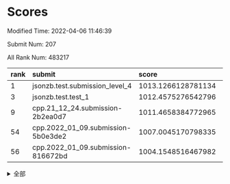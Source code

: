 # Scores

Modified Time: 2022-04-06 11:46:39

Submit Num: 207

All Rank Num: 483217

| rank |               submit               |       score        |       sigma        | pk_num |
| :--- | :--------------------------------- | :----------------- | :----------------- | :----- |
| 1    | jsonzb.test.submission_level_4     | 1013.1266128781134 | 0.7972877219396436 | 9334   |
| 3    | jsonzb.test.test_1                 | 1012.4575276542796 | 0.7865367538377848 | 9332   |
| 9    | cpp.21_12_24.submission-2b2ea0d7   | 1011.4658384772965 | 0.7777522249989034 | 9335   |
| 54   | cpp.2022_01_09.submission-5b0e3de2 | 1007.0045170798335 | 0.7146593780490433 | 9338   |
| 56   | cpp.2022_01_09.submission-816672bd | 1004.1548516467982 | 0.7133456812961491 | 9339   |


<details>
<summary>全部</summary>

| rank |                 submit                 |       score        |       sigma        | pk_num |
| :--- | :------------------------------------- | :----------------- | :----------------- | :----- |
| 1    | jsonzb.test.submission_level_4         | 1013.1266128781134 | 0.7972877219396436 | 9334   |
| 2    | gobigger.level_3.submission_level_3_22 | 1012.5217050402432 | 0.8072856811677486 | 9336   |
| 3    | jsonzb.test.test_1                     | 1012.4575276542796 | 0.7865367538377848 | 9332   |
| 4    | gobigger.level_3.submission_level_3_35 | 1011.6541369572982 | 0.773837325048045  | 9339   |
| 5    | gobigger.level_3.submission_level_3_17 | 1011.6473348997699 | 0.7823073353339784 | 9337   |
| 6    | gobigger.level_3.submission_level_3_39 | 1011.5814239910183 | 0.7703945404844174 | 9346   |
| 7    | gobigger.level_3.submission_level_3_41 | 1011.5746169778981 | 0.7996354309003556 | 9338   |
| 8    | gobigger.level_3.submission_level_3_24 | 1011.5375604086903 | 0.7917172856754962 | 9336   |
| 9    | cpp.21_12_24.submission-2b2ea0d7       | 1011.4658384772965 | 0.7777522249989034 | 9335   |
| 10   | gobigger.level_3.submission_level_3_43 | 1011.2997929920591 | 0.7810849714039332 | 9337   |
| 11   | gobigger.level_3.submission_level_3_14 | 1011.2197671024718 | 0.778684402957136  | 9333   |
| 12   | gobigger.level_3.submission_level_3_21 | 1011.0897123673665 | 0.7876301668583074 | 9338   |
| 13   | gobigger.level_3.submission_level_3_5  | 1010.9781709196402 | 0.7612784866524175 | 9344   |
| 14   | gobigger.level_3.submission_level_3_42 | 1010.9310429893737 | 0.7773514601894322 | 9338   |
| 15   | gobigger.level_3.submission_level_3_31 | 1010.9247446468169 | 0.774738878228759  | 9338   |
| 16   | gobigger.level_3.submission_level_3_29 | 1010.8328505753775 | 0.7665033172728394 | 9337   |
| 17   | gobigger.level_3.submission_level_3_38 | 1010.8205849491347 | 0.760234159429328  | 9341   |
| 18   | gobigger.level_3.submission_level_3_47 | 1010.7180656462214 | 0.7613817014502304 | 9334   |
| 19   | gobigger.level_3.submission_level_3_18 | 1010.5930440761201 | 0.7751680534388063 | 9339   |
| 20   | gobigger.level_3.submission_level_3_36 | 1010.5631612805664 | 0.7806900891343598 | 9338   |
| 21   | gobigger.level_3.submission_level_3_16 | 1010.4034045536814 | 0.7716765823991939 | 9337   |
| 22   | gobigger.level_3.submission_level_3_45 | 1010.4002515332554 | 0.7595982779381232 | 9336   |
| 23   | gobigger.level_3.submission_level_3_49 | 1010.3832705557704 | 0.7704102953769741 | 9337   |
| 24   | gobigger.level_3.submission_level_3_2  | 1010.3714250253207 | 0.7719638336465884 | 9334   |
| 25   | gobigger.level_3.submission_level_3_7  | 1010.3702708011017 | 0.7646017848107781 | 9341   |
| 26   | gobigger.level_3.submission_level_3_10 | 1010.3254548267857 | 0.7609493596430484 | 9340   |
| 27   | gobigger.level_3.submission_level_3_27 | 1010.2746800246854 | 0.7555442633121726 | 9341   |
| 28   | gobigger.level_3.submission_level_3_19 | 1010.2739114859219 | 0.7499208768063215 | 9337   |
| 29   | gobigger.level_3.submission_level_3_44 | 1010.2693029515534 | 0.7576737872065064 | 9342   |
| 30   | gobigger.level_3.submission_level_3_1  | 1010.1119762125153 | 0.7538145092320178 | 9332   |
| 31   | gobigger.level_3.submission_level_3_4  | 1010.0856382053216 | 0.7652283279001408 | 9333   |
| 32   | gobigger.level_3.submission_level_3_37 | 1010.0750710034335 | 0.7763622075271746 | 9336   |
| 33   | gobigger.level_3.submission_level_3_20 | 1009.9558875420199 | 0.7702612729853414 | 9341   |
| 34   | gobigger.level_3.submission_level_3_34 | 1009.8953562983346 | 0.7837988539260093 | 9339   |
| 35   | gobigger.level_3.submission_level_3_11 | 1009.8875156487437 | 0.7501962496982085 | 9335   |
| 36   | gobigger.level_3.submission_level_3_0  | 1009.827326848373  | 0.745566500776863  | 9337   |
| 37   | gobigger.level_3.submission_level_3_3  | 1009.7372712638117 | 0.7403856630721934 | 9341   |
| 38   | gobigger.level_3.submission_level_3_12 | 1009.7097414700046 | 0.764179555751884  | 9335   |
| 39   | gobigger.level_3.submission_level_3_33 | 1009.6950404579908 | 0.7490670614647112 | 9335   |
| 40   | gobigger.level_3.submission_level_3_28 | 1009.6911954351075 | 0.7852988759568703 | 9339   |
| 41   | gobigger.level_3.submission_level_3_48 | 1009.5971386514365 | 0.7549416617705699 | 9346   |
| 42   | gobigger.level_3.submission_level_3_46 | 1009.5840916993726 | 0.744486206664625  | 9336   |
| 43   | gobigger.level_3.submission_level_3_23 | 1009.4611296546784 | 0.7426980102024664 | 9338   |
| 44   | gobigger.level_3.submission_level_3_26 | 1009.386105742789  | 0.7402600144212537 | 9340   |
| 45   | gobigger.level_3.submission_level_3_25 | 1009.3728867135177 | 0.750975213165983  | 9338   |
| 46   | gobigger.level_3.submission_level_3_40 | 1009.3089785152656 | 0.7410344942331408 | 9340   |
| 47   | gobigger.level_3.submission_level_3_13 | 1009.190698622843  | 0.7414840773237859 | 9335   |
| 48   | gobigger.level_3.submission_level_3_8  | 1009.1433624846001 | 0.7413202072230423 | 9337   |
| 49   | gobigger.level_3.submission_level_3_30 | 1008.7663241362318 | 0.763848047241056  | 9339   |
| 50   | gobigger.level_3.submission_level_3_15 | 1008.4674120733121 | 0.7291142400670488 | 9336   |
| 51   | gobigger.level_3.submission_level_3_32 | 1008.4387525729077 | 0.7500200650729086 | 9341   |
| 52   | gobigger.level_3.submission_level_3_9  | 1008.1308005455016 | 0.743853300902129  | 9338   |
| 53   | gobigger.level_3.submission_level_3_6  | 1008.0856375403849 | 0.7517236654163374 | 9340   |
| 54   | cpp.2022_01_09.submission-5b0e3de2     | 1007.0045170798335 | 0.7146593780490433 | 9338   |
| 55   | gobigger.level_1.submission_level_1_35 | 1004.5774781144135 | 0.7374599868136097 | 9336   |
| 56   | cpp.2022_01_09.submission-816672bd     | 1004.1548516467982 | 0.7133456812961491 | 9339   |
| 57   | gobigger.level_1.submission_level_1_37 | 1003.9581355033421 | 0.7168476686266648 | 9340   |
| 58   | gobigger.level_1.submission_level_1_24 | 1003.9548305333869 | 0.7154462587972061 | 9333   |
| 59   | gobigger.level_1.submission_level_1_40 | 1003.9543423730577 | 0.7140947784394236 | 9340   |
| 60   | gobigger.level_1.submission_level_1_0  | 1003.9455103580757 | 0.7071611330372731 | 9337   |
| 61   | gobigger.level_1.submission_level_1_13 | 1003.8544194489832 | 0.717686860140621  | 9340   |
| 62   | gobigger.level_1.submission_level_1_46 | 1003.8146729276592 | 0.7272390799913429 | 9340   |
| 63   | gobigger.level_1.submission_level_1_11 | 1003.7783788942918 | 0.7119604719029177 | 9336   |
| 64   | gobigger.level_1.submission_level_1_29 | 1003.7201106418522 | 0.7209029929224668 | 9338   |
| 65   | gobigger.level_1.submission_level_1_47 | 1003.6916021690746 | 0.7258564870941788 | 9338   |
| 66   | gobigger.level_1.submission_level_1_26 | 1003.6315025931337 | 0.7093696058083592 | 9341   |
| 67   | gobigger.level_1.submission_level_1_49 | 1003.623368341822  | 0.7190613887548238 | 9340   |
| 68   | gobigger.level_1.submission_level_1_19 | 1003.4886255935321 | 0.7212265316193717 | 9337   |
| 69   | gobigger.level_1.submission_level_1_9  | 1003.4020409051901 | 0.7084832990996697 | 9342   |
| 70   | gobigger.level_1.submission_level_1_20 | 1003.4015284096388 | 0.7262329748783408 | 9339   |
| 71   | gobigger.level_1.submission_level_1_39 | 1003.3501348558691 | 0.7251047375366271 | 9337   |
| 72   | gobigger.level_1.submission_level_1_43 | 1003.3482240735135 | 0.7146496256149035 | 9336   |
| 73   | gobigger.level_1.submission_level_1_34 | 1003.3481919559649 | 0.7077943524309355 | 9338   |
| 74   | gobigger.level_1.submission_level_1_16 | 1003.182344518917  | 0.7166679292805195 | 9338   |
| 75   | gobigger.level_1.submission_level_1_10 | 1003.1702671934057 | 0.7109390648886633 | 9339   |
| 76   | gobigger.level_1.submission_level_1_4  | 1003.1682162763981 | 0.713912934099891  | 9335   |
| 77   | gobigger.level_1.submission_level_1_36 | 1003.1057537650722 | 0.7133248102118754 | 9335   |
| 78   | gobigger.level_1.submission_level_1_30 | 1003.0898190719895 | 0.7116290888590157 | 9337   |
| 79   | gobigger.level_1.submission_level_1_3  | 1003.0897102233248 | 0.7088903564123779 | 9341   |
| 80   | gobigger.level_1.submission_level_1_32 | 1003.080722824092  | 0.7077105140281603 | 9334   |
| 81   | gobigger.level_1.submission_level_1_27 | 1003.0446616213587 | 0.7161306988910228 | 9330   |
| 82   | gobigger.level_1.submission_level_1_21 | 1003.0421504814251 | 0.7129620947254631 | 9339   |
| 83   | gobigger.level_1.submission_level_1_33 | 1002.9502934202861 | 0.7068755505623788 | 9341   |
| 84   | gobigger.level_1.submission_level_1_25 | 1002.9167595052737 | 0.7152260322831739 | 9337   |
| 85   | gobigger.level_1.submission_level_1_31 | 1002.8911929835921 | 0.7064005021487325 | 9342   |
| 86   | gobigger.level_1.submission_level_1_18 | 1002.8360822115682 | 0.7141418927297087 | 9338   |
| 87   | gobigger.level_1.submission_level_1_28 | 1002.8246549899908 | 0.716089927783598  | 9342   |
| 88   | gobigger.level_1.submission_level_1_7  | 1002.8161257457685 | 0.7197325774774455 | 9336   |
| 89   | gobigger.level_1.submission_level_1_12 | 1002.7555796834816 | 0.7042703108189118 | 9338   |
| 90   | gobigger.level_1.submission_level_1_42 | 1002.7435126684479 | 0.71524700637365   | 9339   |
| 91   | gobigger.level_1.submission_level_1_5  | 1002.7214930922762 | 0.7077196809440719 | 9337   |
| 92   | gobigger.level_1.submission_level_1_2  | 1002.7083683809362 | 0.7069816949730999 | 9334   |
| 93   | gobigger.level_1.submission_level_1_41 | 1002.6366857643679 | 0.704962671216835  | 9333   |
| 94   | gobigger.level_1.submission_level_1_22 | 1002.5868410774723 | 0.7187178446502489 | 9338   |
| 95   | gobigger.level_1.submission_level_1_48 | 1002.5845390332742 | 0.7209101357261171 | 9339   |
| 96   | gobigger.level_1.submission_level_1_17 | 1002.5545765261376 | 0.710069230105193  | 9340   |
| 97   | gobigger.level_1.submission_level_1_1  | 1002.5539194544517 | 0.7143456515216141 | 9341   |
| 98   | gobigger.level_1.submission_level_1_15 | 1002.4858887899372 | 0.715132657419043  | 9336   |
| 99   | gobigger.level_1.submission_level_1_14 | 1002.4816912251906 | 0.7157476923275876 | 9340   |
| 100  | gobigger.level_1.submission_level_1_45 | 1002.4735903803648 | 0.7080974678615195 | 9337   |
| 101  | gobigger.level_1.submission_level_1_38 | 1002.2553675251842 | 0.722113233238055  | 9339   |
| 102  | gobigger.level_1.submission_level_1_44 | 1002.0325862168247 | 0.7096476102044572 | 9337   |
| 103  | gobigger.level_1.submission_level_1_8  | 1001.9809662328457 | 0.7155731028242746 | 9335   |
| 104  | gobigger.level_1.submission_level_1_23 | 1001.426485172445  | 0.7197276001008205 | 9339   |
| 105  | gobigger.level_1.submission_level_1_6  | 1001.3788173815199 | 0.7156644223559666 | 9339   |
| 106  | gobigger.random.submission_random_39   | 998.3868226465102  | 0.7146781608900019 | 9341   |
| 107  | gobigger.random.submission_random_16   | 997.2895078452045  | 0.710165703888721  | 9336   |
| 108  | gobigger.random.submission_random_11   | 997.0963256652457  | 0.7150779810518801 | 9336   |
| 109  | gobigger.random.submission_random_48   | 997.0842940675087  | 0.7039467752029563 | 9339   |
| 110  | gobigger.random.submission_random_34   | 997.0224399550178  | 0.6948761994774026 | 9343   |
| 111  | gobigger.random.submission_random_41   | 996.9106961288694  | 0.7187098798019865 | 9339   |
| 112  | gobigger.random.submission_random_13   | 996.8879949565675  | 0.7114148206759457 | 9339   |
| 113  | gobigger.random.submission_random_10   | 996.8752214339927  | 0.709118609102263  | 9339   |
| 114  | gobigger.random.submission_random_6    | 996.7684450554995  | 0.7102218140649089 | 9334   |
| 115  | gobigger.random.submission_random_14   | 996.7630075717356  | 0.722311784874507  | 9334   |
| 116  | gobigger.random.submission_random_49   | 996.7615731594846  | 0.699477437788847  | 9335   |
| 117  | gobigger.random.submission_random_8    | 996.7394709545515  | 0.7074398386245753 | 9339   |
| 118  | gobigger.random.submission_random_25   | 996.5996818016723  | 0.6988525986407728 | 9337   |
| 119  | gobigger.random.submission_random_20   | 996.5020648489177  | 0.7105154032986637 | 9341   |
| 120  | gobigger.random.submission_random_19   | 996.4177625906397  | 0.7063926930719264 | 9340   |
| 121  | gobigger.random.submission_random_33   | 996.3865284432806  | 0.7070126264261634 | 9333   |
| 122  | gobigger.random.submission_random_21   | 996.3858174722044  | 0.698631488209965  | 9336   |
| 123  | gobigger.random.submission_random_9    | 996.3729051906159  | 0.7123960768043279 | 9339   |
| 124  | gobigger.random.submission_random_7    | 996.3262200729446  | 0.7091039417397822 | 9338   |
| 125  | gobigger.random.submission_random_18   | 996.290568867705   | 0.6992322407164109 | 9339   |
| 126  | gobigger.random.submission_random_38   | 996.2849130202193  | 0.7112921427450377 | 9338   |
| 127  | gobigger.random.submission_random_23   | 996.277329708412   | 0.6937861363334356 | 9336   |
| 128  | gobigger.random.submission_random_5    | 996.2306288491395  | 0.701143857850271  | 9340   |
| 129  | gobigger.random.submission_random_36   | 996.1181086642072  | 0.7230036212520624 | 9336   |
| 130  | gobigger.random.submission_random_24   | 996.0921179695173  | 0.7108798376175348 | 9337   |
| 131  | gobigger.random.submission_random_26   | 996.0910446443663  | 0.7245421165012537 | 9332   |
| 132  | gobigger.random.submission_random_22   | 996.0745935887535  | 0.7157870713743805 | 9339   |
| 133  | gobigger.random.submission_random_35   | 996.0617416375754  | 0.7176634442680574 | 9341   |
| 134  | gobigger.random.submission_random_1    | 995.9732467671682  | 0.7209387583506232 | 9336   |
| 135  | gobigger.random.submission_random_32   | 995.9041811635063  | 0.7048668796461065 | 9336   |
| 136  | gobigger.random.submission_random_31   | 995.8813244128576  | 0.7027545287760848 | 9331   |
| 137  | gobigger.random.submission_random_17   | 995.773581630614   | 0.7140219817456833 | 9334   |
| 138  | gobigger.random.submission_random_0    | 995.752426859545   | 0.6966307561818896 | 9336   |
| 139  | gobigger.random.submission_random_43   | 995.7521214178521  | 0.7092780211569135 | 9336   |
| 140  | gobigger.random.submission_random_42   | 995.7407279343759  | 0.7150444691519803 | 9337   |
| 141  | gobigger.random.submission_random_47   | 995.7375538863472  | 0.705471493176906  | 9339   |
| 142  | gobigger.random.submission_random_46   | 995.7285081988001  | 0.7068485025815662 | 9334   |
| 143  | gobigger.random.submission_random_3    | 995.7262483421566  | 0.716971260441553  | 9335   |
| 144  | gobigger.random.submission_random_37   | 995.7041099873837  | 0.7050806647413375 | 9330   |
| 145  | gobigger.random.submission_random_12   | 995.4918163860796  | 0.7108047644988243 | 9337   |
| 146  | gobigger.random.submission_random_27   | 995.4898548632004  | 0.7123396590312264 | 9332   |
| 147  | gobigger.random.submission_random_44   | 995.4680270916733  | 0.7108017959533199 | 9338   |
| 148  | gobigger.random.submission_random_30   | 995.4382835621644  | 0.7093877294788816 | 9339   |
| 149  | gobigger.random.submission_random_28   | 995.2329996620902  | 0.7213222416894604 | 9339   |
| 150  | gobigger.random.submission_random_45   | 995.2151169923519  | 0.728302463902424  | 9338   |
| 151  | gobigger.random.submission_random_29   | 995.036455824009   | 0.7096479120732033 | 9338   |
| 152  | gobigger.random.submission_random_15   | 994.8216505522697  | 0.721863112810674  | 9342   |
| 153  | gobigger.random.submission_random_40   | 994.8041573760576  | 0.7370500307488539 | 9339   |
| 154  | gobigger.random.submission_random_2    | 994.6283797141848  | 0.7124363489333141 | 9340   |
| 155  | gobigger.random.submission_random_4    | 994.2808054623089  | 0.720846239340193  | 9337   |
| 156  | gobigger.level_2.submission_level_2_35 | 994.2433862245344  | 0.7415143372505545 | 9338   |
| 157  | gobigger.level_2.submission_level_2_3  | 994.1844770780947  | 0.7267673716190534 | 9337   |
| 158  | gobigger.level_2.submission_level_2_16 | 993.9553177987568  | 0.7381588380372528 | 9338   |
| 159  | gobigger.level_2.submission_level_2_5  | 993.8238645350649  | 0.7382430763782037 | 9339   |
| 160  | gobigger.level_2.submission_level_2_31 | 993.7667307787095  | 0.723689775295698  | 9338   |
| 161  | gobigger.level_2.submission_level_2_22 | 993.5108723384196  | 0.7427016247474701 | 9337   |
| 162  | gobigger.level_2.submission_level_2_47 | 993.2010461059797  | 0.7425157017696256 | 9338   |
| 163  | gobigger.level_2.submission_level_2_21 | 993.1890626841287  | 0.7339363103431755 | 9339   |
| 164  | gobigger.level_2.submission_level_2_6  | 993.1572785832344  | 0.7440906100277885 | 9339   |
| 165  | gobigger.level_2.submission_level_2_2  | 993.0468646429255  | 0.748290821280756  | 9337   |
| 166  | gobigger.level_2.submission_level_2_23 | 992.9748078880976  | 0.7321173145509152 | 9328   |
| 167  | gobigger.level_2.submission_level_2_32 | 992.9599607586804  | 0.7443102058706512 | 9341   |
| 168  | gobigger.level_2.submission_level_2_1  | 992.702592628564   | 0.7555887122233131 | 9338   |
| 169  | gobigger.level_2.submission_level_2_48 | 992.6940254813777  | 0.7314202822189751 | 9333   |
| 170  | gobigger.level_2.submission_level_2_34 | 992.6896739871031  | 0.7430402446798247 | 9342   |
| 171  | gobigger.level_2.submission_level_2_44 | 992.601611530147   | 0.742953400607973  | 9341   |
| 172  | gobigger.level_2.submission_level_2_49 | 992.5751823851413  | 0.721544505192684  | 9331   |
| 173  | gobigger.level_2.submission_level_2_45 | 992.5416723999002  | 0.7605320335990711 | 9332   |
| 174  | gobigger.level_2.submission_level_2_43 | 992.445403212881   | 0.7349544203695139 | 9329   |
| 175  | gobigger.level_2.submission_level_2_18 | 992.2684770325327  | 0.7291563070998424 | 9338   |
| 176  | gobigger.level_2.submission_level_2_20 | 992.260864208594   | 0.741514184747055  | 9345   |
| 177  | gobigger.level_2.submission_level_2_27 | 992.2271039231658  | 0.7416070284728283 | 9338   |
| 178  | gobigger.level_2.submission_level_2_11 | 992.1559784965802  | 0.7495412116021299 | 9335   |
| 179  | gobigger.level_2.submission_level_2_10 | 992.0584214548112  | 0.7399303733392695 | 9334   |
| 180  | gobigger.level_2.submission_level_2_40 | 992.0452883142534  | 0.7474991689279472 | 9334   |
| 181  | gobigger.level_2.submission_level_2_26 | 992.000476343049   | 0.7493379695217972 | 9340   |
| 182  | gobigger.level_2.submission_level_2_15 | 991.9561258837792  | 0.7603895401008839 | 9337   |
| 183  | gobigger.level_2.submission_level_2_39 | 991.8548678634124  | 0.7453018377128792 | 9336   |
| 184  | gobigger.level_2.submission_level_2_33 | 991.7824887546033  | 0.77434011477589   | 9337   |
| 185  | gobigger.level_2.submission_level_2_46 | 991.6766797638961  | 0.7558764168518572 | 9334   |
| 186  | gobigger.level_2.submission_level_2_19 | 991.6618000571918  | 0.743164851636421  | 9335   |
| 187  | gobigger.level_2.submission_level_2_29 | 991.6538571039223  | 0.7638099642391237 | 9338   |
| 188  | gobigger.level_2.submission_level_2_36 | 991.5486666792086  | 0.7354189964296297 | 9333   |
| 189  | gobigger.level_2.submission_level_2_8  | 991.541536837824   | 0.741525880355021  | 9336   |
| 190  | gobigger.level_2.submission_level_2_37 | 991.5346390209435  | 0.7456804853906629 | 9345   |
| 191  | gobigger.level_2.submission_level_2_0  | 991.5298138151815  | 0.7716126887248986 | 9337   |
| 192  | gobigger.level_2.submission_level_2_41 | 991.514298030313   | 0.751930834872668  | 9337   |
| 193  | gobigger.level_2.submission_level_2_42 | 991.5105457756656  | 0.7593297117752007 | 9338   |
| 194  | gobigger.level_2.submission_level_2_25 | 991.5099671488798  | 0.7531036758399579 | 9339   |
| 195  | gobigger.level_2.submission_level_2_4  | 991.4797661806139  | 0.7482030782280569 | 9335   |
| 196  | gobigger.level_2.submission_level_2_38 | 991.4125939884004  | 0.7476865417665798 | 9340   |
| 197  | gobigger.level_2.submission_level_2_17 | 991.1751661902525  | 0.761158464681398  | 9342   |
| 198  | gobigger.level_2.submission_level_2_13 | 991.1529385452486  | 0.7595433133383176 | 9334   |
| 199  | gobigger.level_2.submission_level_2_7  | 991.0281887114102  | 0.7713467361305261 | 9338   |
| 200  | gobigger.level_2.submission_level_2_28 | 991.0082662880767  | 0.7551926196941326 | 9335   |
| 201  | gobigger.level_2.submission_level_2_14 | 990.9846225540439  | 0.7619051547048099 | 9339   |
| 202  | gobigger.level_2.submission_level_2_12 | 990.8744857610111  | 0.7408366600174978 | 9336   |
| 203  | gobigger.level_2.submission_level_2_30 | 990.8717554723574  | 0.7636430459646374 | 9339   |
| 204  | gobigger.level_2.submission_level_2_9  | 990.849569144802   | 0.7603782121388771 | 9343   |
| 205  | gobigger.level_2.submission_level_2_24 | 990.6568367249386  | 0.7380766934346553 | 9342   |
| 206  | gobigger.none.submission_none_0        | 978.1396772679227  | 1.2876343188655635 | 9338   |
| 207  | gobigger.none.submission_none_1        | 974.9990166484955  | 1.5269443153867468 | 9338   |

</details>